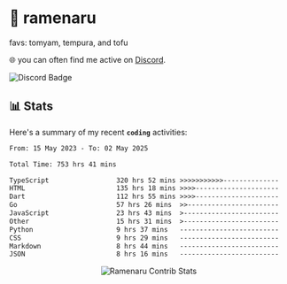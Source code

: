 # 🍜 ramenaru
favs: tomyam, tempura, and tofu

🌐 you can often find me active on [Discord](https://discordapp.com/users/503291004200157185).

![Discord Badge](https://dcbadge.vercel.app/api/shield/503291004200157185)

## 📊 Stats

Here's a summary of my recent **`coding`** activities:

<!--START_SECTION:waka-->

```txt
From: 15 May 2023 - To: 02 May 2025

Total Time: 753 hrs 41 mins

TypeScript                 320 hrs 52 mins >>>>>>>>>>>--------------   42.57 %
HTML                       135 hrs 18 mins >>>>---------------------   17.95 %
Dart                       112 hrs 55 mins >>>>---------------------   14.98 %
Go                         57 hrs 26 mins  >>-----------------------   07.62 %
JavaScript                 23 hrs 43 mins  >------------------------   03.15 %
Other                      15 hrs 31 mins  >------------------------   02.06 %
Python                     9 hrs 37 mins   -------------------------   01.28 %
CSS                        9 hrs 29 mins   -------------------------   01.26 %
Markdown                   8 hrs 44 mins   -------------------------   01.16 %
JSON                       8 hrs 16 mins   -------------------------   01.10 %
```

<!--END_SECTION:waka-->

<div style="text-align: center;">
   <img align="center" src="https://github-readme-streak-stats.herokuapp.com/?user=Ramenaru&theme=dark&card_width=520" alt="Ramenaru Contrib Stats" />
</div>

